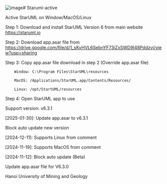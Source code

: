 ![image](https://github.com/user-attachments/assets/2c01c49d-e579-445a-b300-85818ca16134)# Staruml-active

Active StarUML on Window/MacOS/Linux

Step 1: Download and install StarUML Version 6 from main website https://staruml.io

Step 2: Download app.asar file from https://drive.google.com/file/d/1_sKvHVL6SebnYF73iZxSWD9l48Pddzvj/view?usp=sharing

Step 3: Copy app.asar file download in step 2 (Override app.asar file)

        Window: C:\Program Files\StarUML\resources

        MacOS: /Applications/StarUML.app/Contents/Resources/

        Linux: /opt/StartUML/resources

Step 4: Open StarUML app to use

Support version: v6.3.1

[2025-01-30]:
Update app.asar to v6.3.1

Block auto update new version

[2024-12-11]: Supports Linux from comment

[2024-11-19]: Supports MacOS from comment

[2024-11-12]:
Block auto update (Beta)

Update app.asar file for V6.3.0

Hanoi University of Mining and Geology
